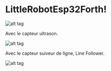 # LittleRobotEsp32Forth!
![alt tag](https://skopas.pagesperso-orange.fr/Forth/tiny2.png)

Avec le capteur ultrason.

![alt tag](https://skopas.pagesperso-orange.fr/Forth/suiveurLigne01.png)

Avec le capteur suiveur de ligne, Line Follower.

![alt tag](https://user-images.githubusercontent.com/31778273/217016920-76d7783c-00c1-4d11-9939-c3dd6e7aff2c.png)
